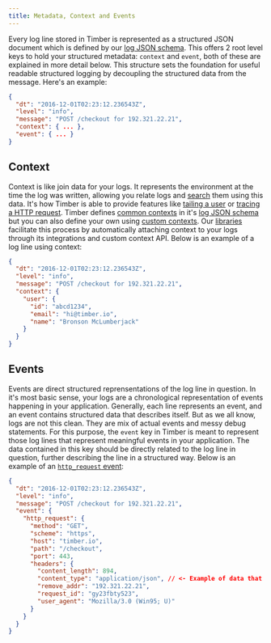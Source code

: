 ```yaml
---
title: Metadata, Context and Events
---
```

Every log line stored in Timber is represented as a structured JSON document which is defined by our [log JSON schema](/concepts/log-event-json-schema). This offers 2 root level keys to hold your structured metadata: `context` and `event`, both of these are explained in more detail below. This structure sets the foundation for useful readable structured logging by decoupling the structured data from the message. Here's an example:

```json
{
  "dt": "2016-12-01T02:23:12.236543Z",
  "level": "info",
  "message": "POST /checkout for 192.321.22.21",
  "context": { ... },
  "event": { ... }
}
```


## Context

Context is like join data for your logs. It represents the environment at the time the log was written, allowing you relate logs and [search](/app/console/searching) them using this data. It's how Timber is able to provide features like [tailing a user](/app/console/tail-a-user) or [tracing a HTTP request](/app/console/trace-http-requests). Timber defines [common contexts](/concepts/log-event-json-schema/context) in it's [log JSON schema](/concepts/log-event-json-schema) but you can also define your own using [custom contexts](/concepts/log-event-json-schema/context/custom-context). Our [libraries](/languages) facilitate this process by automatically attaching context to your logs through its integrations and custom context API. Below is an example of a log line using context:

```json
{
  "dt": "2016-12-01T02:23:12.236543Z",
  "level": "info",
  "message": "POST /checkout for 192.321.22.21",
  "context": {
    "user": {
      "id": "abcd1234",
      "email": "hi@timber.io",
      "name": "Bronson McLumberjack"
    }
  }
}
```


## Events

Events are direct structured reprensentations of the log line in question. In it's most basic sense, your logs are a chronological representation of events happening in your application. Generally, each line represents an event, and an event contains structured data that describes itself. But as we all know, logs are not this clean. They are mix of actual events and messy debug statements. For this purpose, the `event` key in Timber is meant to represent those log lines that represent meaningful events in your application. The data contained in this key should be directly related to the log line in question, further describing the line in a structured way. Below is an example of an [`http_request` event](/concepts/log-event-json-schema/events/http-request-event):

```json
{
  "dt": "2016-12-01T02:23:12.236543Z",
  "level": "info",
  "message": "POST /checkout for 192.321.22.21",
  "event": {
    "http_request": {
      "method": "GET",
      "scheme": "https",
      "host": "timber.io",
      "path": "/checkout",
      "port": 443,
      "headers": {
        "content_length": 894,
        "content_type": "application/json", // <- Example of data that wasn't in the log line itself
        "remove_addr": "192.321.22.21",
        "request_id": "gy23fbty523",
        "user_agent": "Mozilla/3.0 (Win95; U)"
      }
    }
  }
}
```
